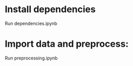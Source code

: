 # Install dependencies
Run dependencies.ipynb

# Import data and preprocess:
Run preprocessing.ipynb